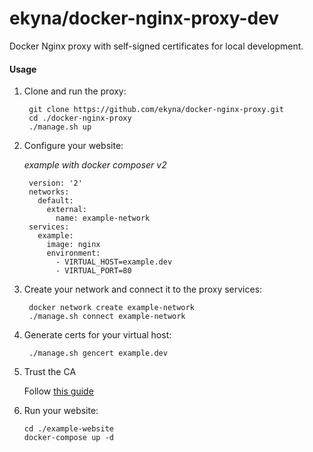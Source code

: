 ekyna/docker-nginx-proxy-dev
===

Docker Nginx proxy with self-signed certificates for local development.

#### Usage

1. Clone and run the proxy: 

        git clone https://github.com/ekyna/docker-nginx-proxy.git 
        cd ./docker-nginx-proxy
        ./manage.sh up        

2. Configure your website: 
    
    _example with docker composer v2_

        version: '2'
        networks:
          default:
            external:
              name: example-network
        services:
          example:
            image: nginx
            environment:
              - VIRTUAL_HOST=example.dev
              - VIRTUAL_PORT=80

3. Create your network and connect it to the proxy services:

        docker network create example-network
        ./manage.sh connect example-network

4. Generate certs for your virtual host:
        
        ./manage.sh gencert example.dev

5. Trust the CA

   Follow [this guide](https://betterprogramming.pub/how-to-create-trusted-ssl-certificates-for-your-local-development-13fd5aad29c6#ee40)

6. Run your website:

       cd ./example-website
       docker-compose up -d 
